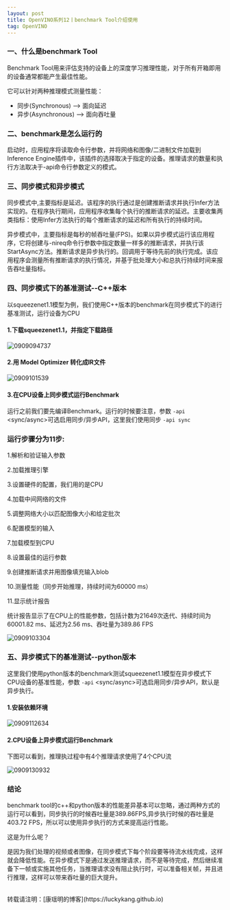 ```yaml
---
layout: post
title: OpenVINO系列12丨benchmark Tool介绍使用
tag: OpenVINO
---
```


### 一、什么是benchmark Tool

Benchmark Tool用来评估支持的设备上的深度学习推理性能，对于所有开箱即用的设备通常都能产生最佳性能。

它可以针对两种推理模式测量性能：

- 同步(Synchronous) --> 面向延迟
- 异步(Asynchronous) --> 面向吞吐量

### 二、benchmark是怎么运行的

启动时，应用程序将读取命令行参数，并将网络和图像/二进制文件加载到Inference Engine插件中，该插件的选择取决于指定的设备。推理请求的数量和执行方法取决于-api命令行参数定义的模式。

### 三、同步模式和异步模式

同步模式中,主要指标是延迟。该程序的执行通过是创建推断请求并执行Infer方法实现的。在程序执行期间，应用程序收集每个执行的推断请求的延迟。主要收集两类指标：使用Infer方法执行的每个推断请求的延迟和所有执行的持续时间。

异步模式中，主要指标是每秒的帧吞吐量(FPS)。如果以异步模式运行该应用程序，它将创建与-nireq命令行参数中指定数量一样多的推断请求，并执行该StartAsync方法。推断请求是异步执行的。回调用于等待先前的执行完成。该应用程序会测量所有推断请求的执行情况，并基于批处理大小和总执行持续时间来报告吞吐量指标。

### 四、同步模式下的基准测试--C++版本

以squeezenet1.1模型为例，我们使用C++版本的benchmark在同步模式下的进行基准测试，运行设备为CPU

#### 1.下载squeezenet1.1，并指定下载路径

![0909094737](https://cdn.jsdelivr.net/gh/luckykang/picture_bed/blogs_images/0909094737.png)

#### 2.用 Model Optimizer 转化成IR文件

![0909101539](https://cdn.jsdelivr.net/gh/luckykang/picture_bed/blogs_images/0909101539.png)


#### 3.在CPU设备上同步模式运行Benchmark

运行之前我们要先编译Benchmark。运行的时候要注意，参数 `-api` <sync/async>可选启用同步/异步API，这里我们使用同步 `-api sync`

### 运行步骤分为11步:
1.解析和验证输入参数

2.加载推理引擎

3.设置硬件的配置，我们用的是CPU

4.加载中间网络的文件

5.调整网络大小以匹配图像大小和给定批次

6.配置模型的输入

7.加载模型到CPU

8.设置最佳的运行参数

9.创建推断请求并用图像填充输入blob

10.测量性能（同步开始推理，持续时间为60000 ms）

11.显示统计报告

统计报告显示了在CPU上的性能参数，包括计数为21649次迭代、持续时间为60001.82 ms、延迟为2.56 ms、吞吐量为389.86 FPS

![0909103304](https://cdn.jsdelivr.net/gh/luckykang/picture_bed/blogs_images/0909103304.png)

### 五、异步模式下的基准测试--python版本

这里我们使用python版本的benchmark测试squeezenet1.1模型在异步模式下CPU设备的基准性能，参数 `-api` <sync/async>可选启用同步/异步API，默认是异步执行。

#### 1.安装依赖环境

![0909112634](https://cdn.jsdelivr.net/gh/luckykang/picture_bed/blogs_images/0909112634.png)

#### 2.CPU设备上异步模式运行Benchmark

下图可以看到，推理执过程中有4个推理请求使用了4个CPU流

![0909130932](https://cdn.jsdelivr.net/gh/luckykang/picture_bed/blogs_images/0909130932.png)


### 结论

benchmark tool的c++和python版本的性能差异基本可以忽略，通过两种方式的运行可以看到，同步执行的时候吞吐量是389.86FPS,异步执行时候的吞吐量是403.72 FPS，所以可以使用异步执行的方式来提高运行性能。

这是为什么呢？

是因为我们处理的视频或者图像，在同步模式下每个阶段要等待流水线完成，这样就会降低性能。在异步模式下是通过发送推理请求，而不是等待完成，然后继续准备下一帧或实施其他任务，当推理请求没有阻止执行时，可以准备相关帧，并且进行推理，这样可以带来吞吐量的巨大提升。

<br>
转载请注明：[康瑶明的博客](https://luckykang.github.io)
